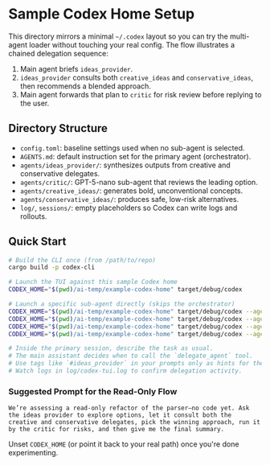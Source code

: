 # Sample Codex Home Setup

This directory mirrors a minimal `~/.codex` layout so you can try the multi-agent loader without touching your real config. The flow illustrates a chained delegation sequence:

1. Main agent briefs `ideas_provider`.
2. `ideas_provider` consults both `creative_ideas` and `conservative_ideas`, then recommends a blended approach.
3. Main agent forwards that plan to `critic` for risk review before replying to the user.

## Directory Structure

- `config.toml`: baseline settings used when no sub-agent is selected.
- `AGENTS.md`: default instruction set for the primary agent (orchestrator).
- `agents/ideas_provider/`: synthesizes outputs from creative and conservative delegates.
- `agents/critic/`: GPT-5-nano sub-agent that reviews the leading option.
- `agents/creative_ideas/`: generates bold, unconventional concepts.
- `agents/conservative_ideas/`: produces safe, low-risk alternatives.
- `log/`, `sessions/`: empty placeholders so Codex can write logs and rollouts.

## Quick Start

```bash
# Build the CLI once (from /path/to/repo)
cargo build -p codex-cli

# Launch the TUI against this sample Codex home
CODEX_HOME="$(pwd)/ai-temp/example-codex-home" target/debug/codex

# Launch a specific sub-agent directly (skips the orchestrator)
CODEX_HOME="$(pwd)/ai-temp/example-codex-home" target/debug/codex --agent ideas_provider
CODEX_HOME="$(pwd)/ai-temp/example-codex-home" target/debug/codex --agent critic
CODEX_HOME="$(pwd)/ai-temp/example-codex-home" target/debug/codex --agent creative_ideas
CODEX_HOME="$(pwd)/ai-temp/example-codex-home" target/debug/codex --agent conservative_ideas

# Inside the primary session, describe the task as usual.
# The main assistant decides when to call the `delegate_agent` tool.
# Use tags like `#ideas_provider` in your prompts only as hints for the AI.
# Watch logs in log/codex-tui.log to confirm delegation activity.
```

### Suggested Prompt for the Read-Only Flow

```
We’re assessing a read-only refactor of the parser—no code yet. Ask the ideas provider to explore options, let it consult both the creative and conservative delegates, pick the winning approach, run it by the critic for risks, and then give me the final summary.
```

Unset `CODEX_HOME` (or point it back to your real path) once you're done experimenting.
